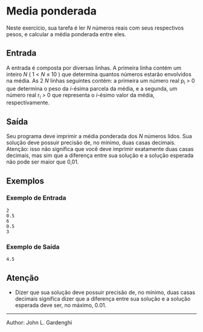 # Media ponderada

Neste exercício, sua tarefa é ler _N_ números reais com seus respectivos pesos, e calcular a média ponderada entre eles.

## Entrada

A entrada é composta por diversas linhas. A primeira linha contém um inteiro _N_ ( 1 < _N_ ≤ 10 ) que determina quantos números estarão envolvidos na média. As 2 _N_ linhas seguintes contém: a primeira um número real p<sub>i</sub> > 0 que determina o peso da _i_-ésima parcela da média, e a segunda, um número real r<sub>i</sub> > 0 que representa o _i_-ésimo valor da média, respectivamente.

## Saída

Seu programa deve imprimir a média ponderada dos _N_ números lidos. Sua solução deve possuir precisão de, no mínimo, duas casas decimais. Atenção: isso não significa que você deve imprimir exatamente duas casas decimais, mas sim que a diferença entre sua solução e a solução esperada não pode ser maior que 0,01.

## Exemplos

### Exemplo de Entrada

    2
    0.5
    6
    0.5
    3

### Exemplo de Saída

    4.5

## Atenção

- Dizer que sua solução deve possuir precisão de, no mínimo, duas casas decimais significa dizer que a diferença entre sua solução e a solução esperada deve ser, no máximo,
  0.01.

---

Author: John L. Gardenghi
